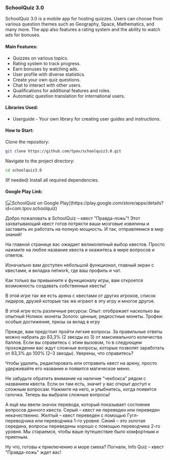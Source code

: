 ### SchoolQuiz 3.0
SchoolQuiz 3.0 is a mobile app for hosting quizzes. Users can choose from various question themes such as Geography, Space, Mathematics, and many more. The app also features a rating system and the ability to watch ads for bonuses.

#### Main Features:

- Quizzes on various topics.
- Rating system to track progress.
- Earn bonuses by watching ads.
- User profile with diverse statistics.
- Create your own quiz questions.
- Chat to interact with other users.
- Qualifications for additional features and roles.
- Automatic question translation for international users.

#### Libraries Used:

- Userguide - Your own library for creating user guides and instructions.

#### How to Start:

Clone the repository:
```bash
git clone https://github.com/tpov/schoolquiz3.0.git
```

Navigate to the project directory:
```bash
cd schoolquiz3.0
```

(If needed) Install all required dependencies.

#### Google Play Link:
[![SchoolQuiz on Google Play]([https://github.com/tpov/schoolquiz3.0/blob/main/assets/33009369/3b525c5f-4b34-43ed-8157-a7db50afedcf.png](https://github.com/tpov/schoolquiz3.0/assets/33009369/3b525c5f-4b34-43ed-8157-a7db50afedcf))](https://play.google.com/store/apps/details?id=com.tpov.schoolquiz)

Добро пожаловать в SchoolQuiz – квест "Правда-ложь"! Этот захватывающий квест готов потрясти ваши мозговые извилины и заставить их работать на полную мощность. И так, отправляемся в мир знаний!

На главной странице вас ожидает великолепный выбор квестов. Просто нажмите на любое название квеста и окажитесь в мире вопросов и ответов.

Изначально вам доступен небольшой функционал, главный экран с квестами, и вкладка network, где ваш профиль и чат.

Как только вы привыкните к функционалу игры, вам откроется возможность создавать собственные квесты!

В этой игре так же есть арена с квестами от других игроков, список лидеров, друзей которые так же играют в эту игру и многое другое.

В этой игре есть различные ресурсы:
Опыт: отображает насколько вы опытный
Нолики: монеты
Золото: ценные, редкостные монеты.
Трофеи: особые достижения, призы за вклад в игру

 Прежде, вам предстоит пройти легкие вопросы. За правильные ответы можно набрать до 83,3% (2 звезды из 3) от максимального количества баллов. Если вы справитесь с этим вызовом, то в следующем прохождении вас ждут сложные вопросы, которые позволят заработать от 83,3% до 100% (2–3 звезды). 
Уверены, что справитесь?

Чтобы удалить, редактировать или отправить квест на арену, просто удерживайте его название и появится магическое меню.

Не забудьте обратить внимание на наличие "чекбокса" рядом с названием квеста. Если он там есть, значит у вас открыт доступ к сложным вопросам. Нажмите на него, и улыбнитесь, когда появится галочка. Теперь вы выбрали сложные вопросы!

А ещё мы ввели значок перевода, который показывает состояние вопросов данного квеста. Серый – квест не переведен или переведен некачественно. Желтый – квест переведен с помощью Гугл-переводчика или переводчика 1-го уровня. Синий – это золотая середина, вопросы переведены хорошо с помощью переводчика 2-го уровня. Мы стараемся, чтобы ваше путешествие было комфортным и приятным.

Ну что, готовы к приключению и море смеха? Погнали, Info Quiz – квест "Правда-ложь" ждет вас!



